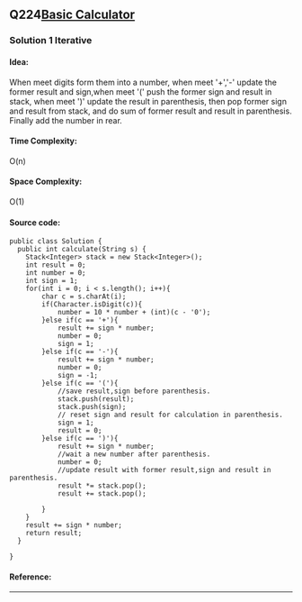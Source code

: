 ## Q224[Basic Calculator ](https://leetcode.com/problems/basic-calculator/) 

### Solution 1 Iterative 
#### Idea:
When meet digits form them into a number, when meet '+','-' update the former result and sign,when meet '('
push the former sign and result in stack, when meet ')' update the result in parenthesis, then pop former sign and result from stack,
and do sum of former result and result in parenthesis. Finally add the number in rear.
#### Time Complexity: 
O(n)
#### Space Complexity:
O(1)
#### Source code:
```
public class Solution {
  public int calculate(String s) {
    Stack<Integer> stack = new Stack<Integer>();
    int result = 0;
    int number = 0;
    int sign = 1;
    for(int i = 0; i < s.length(); i++){
        char c = s.charAt(i);
        if(Character.isDigit(c)){
            number = 10 * number + (int)(c - '0');
        }else if(c == '+'){
            result += sign * number;
            number = 0;
            sign = 1;
        }else if(c == '-'){
            result += sign * number;
            number = 0;
            sign = -1;
        }else if(c == '('){
            //save result,sign before parenthesis.
            stack.push(result);
            stack.push(sign);
            // reset sign and result for calculation in parenthesis.
            sign = 1;   
            result = 0;
        }else if(c == ')'){
            result += sign * number;
            //wait a new number after parenthesis.  
            number = 0; 
            //update result with former result,sign and result in parenthesis.
            result *= stack.pop();    
            result += stack.pop();   

        }
    }
    result += sign * number;
    return result;
  }

}
```
#### Reference:

---

